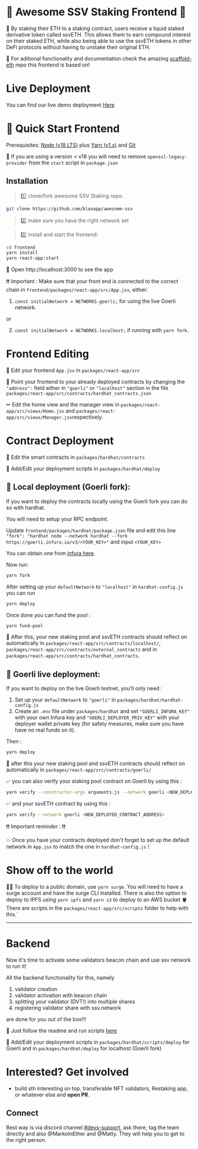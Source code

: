 # 🥩 Awesome SSV Staking Frontend 🥩

🚀 By staking their ETH to a staking contract, users receive a liquid staked derivative token called ssvETH. This allows them to earn compound interest on their staked ETH, while also being able to use the ssvETH tokens in other DeFi protocols without having to unstake their original ETH.

🙏 For aditional functionality and documentation check the amazing [scaffold-eth](https://github.com/scaffold-eth/scaffold-eth) repo this frontend is based on!

# Live Deployment

You can find our live demo deployment [Here](https://awesome-ssv-staking.surge.sh)

# 🚀 Quick Start Frontend

Prerequisites: [Node (v18 LTS)](https://nodejs.org/en/download/) plus [Yarn (v1.x)](https://classic.yarnpkg.com/en/docs/install/) and [Git](https://git-scm.com/downloads)

🚨 If you are using a version < v18 you will need to remove `openssl-legacy-provider` from the `start` script in `package.json`

## Installation

> 1️⃣ clone/fork awesome SSV Staking repo:

```bash
git clone https://github.com/bloxapp/awesome-ssv
```

> 2️⃣ make sure you have the right network set

> 3️⃣ install and start the frontend:

```bash
cd frontend
yarn install
yarn react-app:start
```

📱 Open http://localhost:3000 to see the app

❗❗ Important : Make sure that your front end is connected to the correct chain in `frontend/packages/react-app/src/App.jsx`, either:

1. `const initialNetwork = NETWORKS.goerli;` for using the live Goerli network.

or

2. `const initialNetwork = NETWORKS.localhost;` if running with `yarn fork`.

# Frontend Editing

📝 Edit your frontend `App.jsx` in `packages/react-app/src`

📝 Point your frontend to your already deployed contracts by changing the `"address":` field either in `"goerli"` or `"localhost"` section in the file `packages/react-app/src/contracts/hardhat_contracts.json`

✏ Edit the home view and the manager view in `packages/react-app/src/views/Home.jsx` and `packages/react-app/src/views/Manager.jsx`respectively.

# Contract Deployment

🔏 Edit the smart contracts in `packages/hardhat/contracts`

💼 Add/Edit your deployment scripts in `packages/hardhat/deploy`

## 🚨 Local deployment (Goerli fork):

If you want to deploy the contracts locally using the Goerli fork you can do so with hardhat.

You will need to setup your RPC endpoint.

Update `frontend/packages/hardhat/package.json` file and edit this line `"fork": "hardhat node --network hardhat --fork https://goerli.infura.io/v3/<YOUR_KEY>"` and input `<YOUR_KEY>`

You can obtain one from [infura here](https://app.infura.io/).

Now run:

```bash
yarn fork
```

After setting up your `defaultNetwork` to `"localhost"` in `hardhat-config.js` you can run

```bash
yarn deploy
```

Once done you can fund the pool :

```bash
yarn fund-pool
```

🎇 After this, your new staking pool and ssvETH contracts should reflect on automatically in `packages/react-app/src/contracts/localhost/`, `packages/react-app/src/contracts/external_contracts` and in `packages/react-app/src/contracts/hardhat_contracts`.

## 🚨 Goerli live deployment:

If you want to deploy on the live Goerli testnet, you'll only need :

1. Set up your `defaultNetwork` to `"goerli"` in `packages/hardhat/hardhat-config.js`
2. Create an `.env` file under `packages/hardhat` and set `"GOERLI_INFURA_KEY"` with your own Infura key and `"GOERLI_DEPLOYER_PRIV_KEY"` with your deployer wallet private key (for safety measures, make sure you have have no real funds on it). 

Then :

```bash
yarn deploy
```

🎇 after this your new staking pool and ssvETH contracts should reflect on automatically in `packages/react-app/src/contracts/goerli/`

✅ you can also verify your staking pool contract on Goerli by using this :

```bash
yarn verify --constructor-args arguments.js --network goerli <NEW_DEPLOYED_CONTRACT_ADDRESS>
```

✅ and your ssvETH contract by using this :

```bash
yarn verify --network goerli <NEW_DEPLOYED_CONTRACT_ADDRESS>
```

❗❗ Important reminder : ❗❗

💥 Once you have your contracts deployed don't forget to set up the default network in `App.jsx` to match the one in `hardhat-config.js` !

# Show off to the world

🚨📡 To deploy to a public domain, use `yarn surge`. You will need to have a surge account and have the surge CLI installed. There is also the option to deploy to IPFS using `yarn ipfs` and `yarn s3` to deploy to an AWS bucket 🪣 There are scripts in the `packages/react-app/src/scripts` folder to help with this.`

---

# Backend

Now it's time to activate some validators beacon chain and use ssv network to run it!

All the backend functionality for this, namely

1. validator creation
2. validator activation with beacon chain
3. splitting your validator (DVT!) into multiple shares
4. registering validator share with ssv.network

are done for you out of the box!!!

🚀 Just follow the readme and run scripts [here](https://github.com/bloxapp/awesome-ssv/blob/main/RUN_BACKEND.md)

💼 Add/Edit your deployment scripts in `packages/hardhat/scripts/deploy` for Goerli and in `packages/hardhat/deploy` for localhost (Goerli fork)

# Interested? Get involved

- build sth interesting on top, transferable NFT validators, Restaking app, or whatever else and **open PR**.

## Connect

Best way is via discord channel [#devs-support](https://discord.com/channels/723834989506068561/766640777815523330), ask there, tag the team directly and also @MarkoInEther and @Matty. They will help you to get to the right person.
